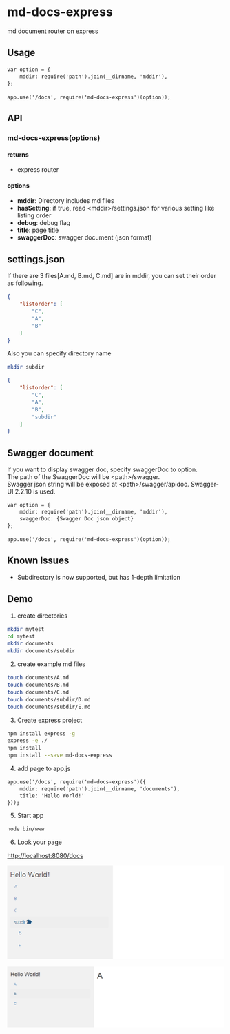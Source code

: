 # md-docs-express

md document router on express

## Usage

```node
var option = {
    mddir: require('path').join(__dirname, 'mddir'),
};

app.use('/docs', require('md-docs-express')(option));
```

## API

### md-docs-express(options)

#### returns

- express router

#### options

- __mddir__: Directory includes md files
- __hasSetting__: if true, read \<mddir\>/settings.json for various setting like listing order
- __debug__: debug flag
- __title__: page title
- __swaggerDoc__: swagger document (json format)

## settings.json

If there are 3 files[A.md, B.md, C.md] are in mddir, you can set their order as following.  

```json
{
    "listorder": [
        "C",
        "A",
        "B"
    ]
}
```

Also you can specify directory name

```bash
mkdir subdir
```

```json
{
    "listorder": [
        "C",
        "A",
        "B",
        "subdir"
    ]
}
```

## Swagger document

If you want to display swagger doc, specify swaggerDoc to option.  
The path of the SwaggerDoc will be \<path\>/swagger.  
Swagger json string will be exposed at \<path\>/swagger/apidoc.
Swagger-UI 2.2.10 is used.

```node
var option = {
    mddir: require('path').join(__dirname, 'mddir'),
    swaggerDoc: {Swagger Doc json object}
};

app.use('/docs', require('md-docs-express')(option));
```

## Known Issues

- Subdirectory is now supported, but has 1-depth limitation

## Demo

1. create directories

```bash
mkdir mytest
cd mytest
mkdir documents
mkdir documents/subdir
```

2. create example md files

```bash
touch documents/A.md
touch documents/B.md
touch documents/C.md
touch documents/subdir/D.md
touch documents/subdir/E.md
```

3. Create express project

```bash
npm install express -g
express -e ./
npm install
npm install --save md-docs-express
```

4. add page to app.js

```node
app.use('/docs', require('md-docs-express')({
    mddir: require('path').join(__dirname, 'documents'),
    title: 'Hello World!'
}));
```

5. Start app

```bash
node bin/www
```

6. Look your page

<http://localhost:8080/docs>

![picture1](/capture1.PNG)

![picture2](/capture2.PNG)